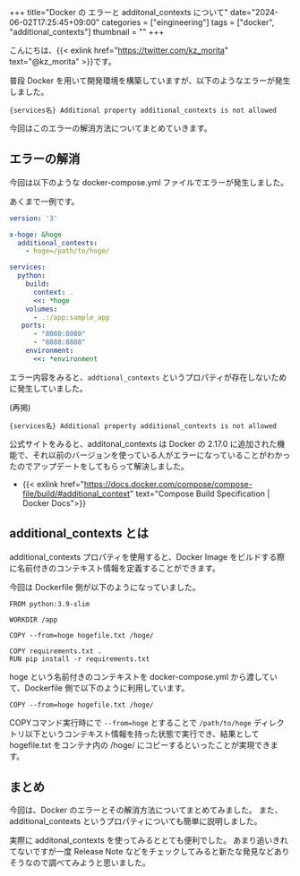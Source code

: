 +++
title="Docker の エラーと additonal_contexts について"
date="2024-06-02T17:25:45+09:00"
categories = ["eingineering"]
tags = ["docker", "additional_contexts"]
thumbnail = ""
+++

こんにちは、{{< exlink href="https://twitter.com/kz_morita" text="@kz_morita" >}}です。

普段 Docker を用いて開発環境を構築していますが、以下のようなエラーが発生しました。

```
{services名} Additional property additional_contexts is not allowed
```


今回はこのエラーの解消方法についてまとめていきます。


## エラーの解消

今回は以下のような docker-compose.yml ファイルでエラーが発生しました。

あくまで一例です。

```yaml
version: '3'

x-hoge: &hoge
  additional_contexts:
    - hoge=/path/to/hoge/

services:
  python:
    build:
      context: .
      <<: *hoge
    volumes:
      - .:/app:sample_app
   ports:
      - "8080:8080"
      - "8888:8888"
    environment:
      <<: *environment
```


エラー内容をみると、`addtional_contexts` というプロパティが存在しないために発生していました。

(再掲)
```
{services名} Additional property additional_contexts is not allowed
```

公式サイトをみると、additonal_contexts は Docker の 2.17.0 に追加された機能で、それ以前のバージョンを使っている人がエラーになっていることがわかったのでアップデートをしてもらって解決しました。
 
- {{< exlink href="https://docs.docker.com/compose/compose-file/build/#additional_context" text="Compose Build Specification | Docker Docs">}}

## additional_contexts とは 

additional_contexts プロパティを使用すると、Docker Image をビルドする際に名前付きのコンテキスト情報を定義することができます。

今回は Dockerfile 側が以下のようになっていました。

```
FROM python:3.9-slim

WORKDIR /app

COPY --from=hoge hogefile.txt /hoge/

COPY requirements.txt .
RUN pip install -r requirements.txt
```

hoge という名前付きのコンテキストを docker-compose.yml から渡していて、Dockerfile 側で以下のように利用しています。

```
COPY --from=hoge hogefile.txt /hoge/
```

COPYコマンド実行時にで `--from=hoge` とすることで `/path/to/hoge` ディレクトリ以下というコンテキスト情報を持った状態で実行でき、結果として hogefile.txt をコンテナ内の /hoge/ にコピーするといったことが実現できます。


## まとめ

今回は、Docker のエラーとその解消方法についてまとめてみました。
また、additional_contexts というプロパティについても簡単に説明しました。

実際に additonal_contexts を使ってみるととても便利でした。
あまり追いきれてないですが一度 Release Note などをチェックしてみると新たな発見などありそうなので調べてみようと思いました。
